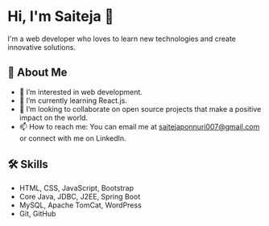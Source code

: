 # Hi, I'm Saiteja 👋

I'm a web developer who loves to learn new technologies and create innovative solutions.

## 🚀 About Me
- 👀 I’m interested in web development.
- 🌱 I’m currently learning React.js.
- 💞️ I’m looking to collaborate on open source projects that make a positive impact on the world.
- 📫 How to reach me: You can email me at saitejaponnuri007@gmail.com or connect with me on LinkedIn.

## 🛠 Skills
- HTML, CSS, JavaScript, Bootstrap
- Core Java, JDBC, J2EE, Spring Boot
-  MySQL, Apache TomCat, WordPress
- Git, GitHub
